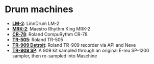 # Drum machines

- __[LM-2](https://danigb.github.io/sampled/DM/LM-2/)__: LinnDrum LM-2
- __[MRK-2](https://danigb.github.io/sampled/DM/MRK-2/)__: Maestro Rhythm King MRK-2
- __[CR-78](https://danigb.github.io/sampled/DM/CR-78/)__: Roland CompuRythm CR-78
- __[TR-505](https://danigb.github.io/sampled/DM/TR-505/)__: Roland TR-505
- __[TR-909 Detroit](https://danigb.github.io/sampled/DM/TR-909/Detroit/)__: Roland TR-909 recorder via API and Neve
- __[TR-909 SP](https://danigb.github.io/sampled/DM/TR-909/SP/)__: A 909 kit sampled through an original E-mu SP-1200 sampler, then re-sampled into Maschine 
